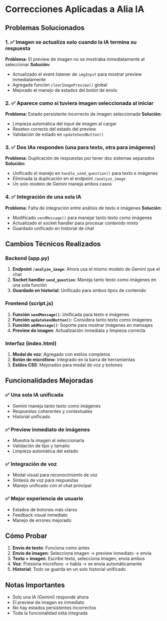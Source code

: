 # Correcciones Aplicadas a Alia IA

## Problemas Solucionados

### 1. ✅ Imagen se actualiza solo cuando la IA termina su respuesta
**Problema:** El preview de imagen no se mostraba inmediatamente al seleccionar
**Solución:** 
- Actualizado el event listener de `imgInput` para mostrar preview inmediatamente
- Agregada función `clearImagePreview()` global
- Mejorado el manejo de estados del botón de envío

### 2. ✅ Aparece como si tuviera imagen seleccionada al iniciar
**Problema:** Estado persistente incorrecto de imagen seleccionada
**Solución:**
- Limpieza automática del input de imagen al cargar
- Reseteo correcto del estado del preview
- Validación de estado en `updateSendButton()`

### 3. ✅ Dos IAs responden (una para texto, otra para imágenes)
**Problema:** Duplicación de respuestas por tener dos sistemas separados
**Solución:**
- Unificado el manejo en `handle_send_question()` para texto e imágenes
- Eliminada la duplicación en el endpoint `/analyze_image`
- Un solo modelo de Gemini maneja ambos casos

### 4. ✅ Integración de una sola IA
**Problema:** Falta de integración entre análisis de texto e imágenes
**Solución:**
- Modificado `sendMessage()` para manejar tanto texto como imágenes
- Actualizado el socket handler para procesar contenido mixto
- Guardado unificado en historial de chat

## Cambios Técnicos Realizados

### Backend (app.py)
1. **Endpoint `/analyze_image`**: Ahora usa el mismo modelo de Gemini que el chat
2. **Socket handler `send_question`**: Maneja tanto texto como imágenes en una sola función
3. **Guardado en historial**: Unificado para ambos tipos de contenido

### Frontend (script.js)
1. **Función `sendMessage()`**: Unificada para texto e imágenes
2. **Función `updateSendButton()`**: Considera tanto texto como imágenes
3. **Función `addMessage()`**: Soporte para mostrar imágenes en mensajes
4. **Preview de imagen**: Actualización inmediata y limpieza correcta

### Interfaz (index.html)
1. **Modal de voz**: Agregado con estilos completos
2. **Botón de micrófono**: Integrado en la barra de herramientas
3. **Estilos CSS**: Mejorados para modal de voz y botones

## Funcionalidades Mejoradas

### ✅ Una sola IA unificada
- Gemini maneja tanto texto como imágenes
- Respuestas coherentes y contextuales
- Historial unificado

### ✅ Preview inmediato de imágenes
- Muestra la imagen al seleccionarla
- Validación de tipo y tamaño
- Limpieza automática del estado

### ✅ Integración de voz
- Modal visual para reconocimiento de voz
- Síntesis de voz para respuestas
- Manejo unificado con el chat principal

### ✅ Mejor experiencia de usuario
- Estados de botones más claros
- Feedback visual inmediato
- Manejo de errores mejorado

## Cómo Probar

1. **Envío de texto**: Funciona como antes
2. **Envío de imagen**: Selecciona imagen → preview inmediato → envía
3. **Texto + imagen**: Escribe texto, selecciona imagen, envía ambos
4. **Voz**: Presiona micrófono → habla → se envía automáticamente
5. **Historial**: Todo se guarda en un solo historial unificado

## Notas Importantes

- Solo una IA (Gemini) responde ahora
- El preview de imagen es inmediato
- No hay estados persistentes incorrectos
- Toda la funcionalidad está integrada